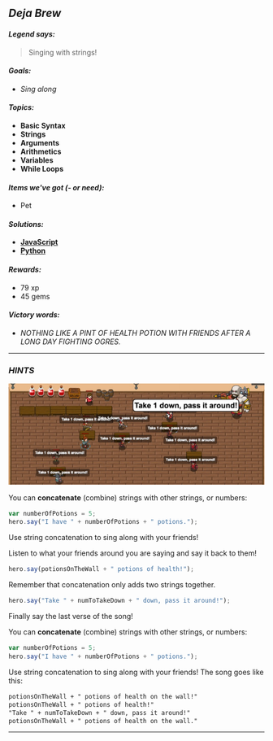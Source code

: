 ## _Deja Brew_

#### _Legend says:_
> Singing with strings!

#### _Goals:_
+ _Sing along_

#### _Topics:_
+ **Basic Syntax**
+ **Strings**
+ **Arguments**
+ **Arithmetics**
+ **Variables**
+ **While Loops**

#### _Items we've got (- or need):_
+ Pet

#### _Solutions:_
+ **[JavaScript](deja.js)**
+ **[Python](deja.py)**

#### _Rewards:_
+ 79 xp
+ 45 gems

#### _Victory words:_
+ _NOTHING LIKE A PINT OF HEALTH POTION WITH FRIENDS AFTER A LONG DAY FIGHTING OGRES._

___

### _HINTS_

![](img/deja_brew.jpeg)

You can **concatenate** (combine) strings with other strings, or numbers:

```javascript
var numberOfPotions = 5;
hero.say("I have " + numberOfPotions + " potions.");
```

Use string concatenation to sing along with your friends!

Listen to what your friends around you are saying and say it back to them!

```javascript
hero.say(potionsOnTheWall + " potions of health!");
```

Remember that concatenation only adds two strings together.

```javascript
hero.say("Take " + numToTakeDown + " down, pass it around!");
```

Finally say the last verse of the song!

You can **concatenate** (combine) strings with other strings, or numbers:

```javascript
var numberOfPotions = 5;
hero.say("I have " + numberOfPotions + " potions.");
```

Use string concatenation to sing along with your friends! The song goes like this:

```
potionsOnTheWall + " potions of health on the wall!"
potionsOnTheWall + " potions of health!"
"Take " + numToTakeDown + " down, pass it around!"
potionsOnTheWall + " potions of health on the wall."
```

___
